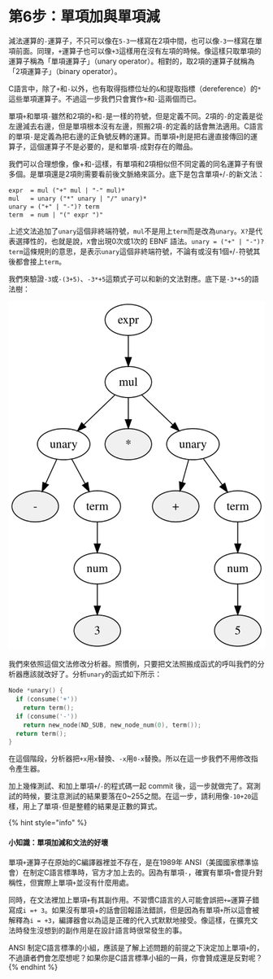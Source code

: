 # 第6步：單項加與單項減

減法運算的`-`運算子，不只可以像在`5-3`一樣寫在2項中間，也可以像`-3`一樣寫在單項前面。同理，`+`運算子也可以像`+3`這樣用在沒有左項的時候。像這樣只取單項的運算子稱為「單項運算子」（unary operator）。相對的，取2項的運算子就稱為「2項運算子」（binary operator）。

C語言中，除了`+`和`-`以外，也有取得指標位址的`&`和提取指標（dereference）的`*`這些單項運算子。不過這一步我們只會實作`+`和`-`這兩個而已。

單項`+`和單項`-`雖然和2項的`+`和`-`是一樣的符號，但是定義不同。2項的`-`的定義是從左邊減去右邊，但是單項根本沒有左邊，照搬2項`-`的定義的話會無法適用。C語言的單項`-`是定義為把右邊的正負號反轉的運算。而單項`+`則是把右邊直接傳回的運算子，這個運算子不是必要的，是和單項`-`成對存在的贈品。

我們可以合理想像，像+和-這樣，有單項和2項相似但不同定義的同名運算子有很多個。是單項還是2項則需要看前後文脈絡來區分。底下是包含單項`+`/`-`的新文法：

```text
expr  = mul ("+" mul | "-" mul)*
mul   = unary ("*" unary | "/" unary)*
unary = ("+" | "-")? term
term  = num | "(" expr ")"
```

上述文法追加了`unary`這個非終端符號，`mul`不是用上`term`而是改為`unary`。`X?`是代表選擇性的，也就是說，`X`會出現0次或1次的 EBNF 語法。`unary = ("+" | "-")? term`這條規則的意思，是表示`unary`這個非終端符號，不論有或沒有1個`+`/`-`符號其後都會接上`term`。

我們來驗證`-3`或`-(3+5)`、`-3*+5`這類式子可以和新的文法對應。底下是`-3*+5`的語法樹：

![-3\*+5&#x7684;&#x8A9E;&#x6CD5;&#x6A39;](../.gitbook/assets/index%20%289%29.svg)

我們來依照這個文法修改分析器。照慣例，只要把文法照搬成函式的呼叫我們的分析器應該就改好了。分析`unary`的函式如下所示：

```c
Node *unary() {
  if (consume('+'))
    return term();
  if (consume('-'))
    return new_node(ND_SUB, new_node_num(0), term());
  return term();
}
```

在這個階段，分析器把`+x`用`x`替換、`-x`用`0-x`替換。所以在這一步我們不用修改指令產生器。

加上幾條測試、和加上單項`+`/`-`的程式碼一起 commit 後，這一步就做完了。寫測試的時候，要注意測試的結果要落在0~255之間。在這一步，請利用像`-10+20`這樣，用上了單項`-`但是整體的結果是正數的算式。

{% hint style="info" %}
#### 小知識：單項加減和文法的好壞

單項`+`運算子在原始的C編譯器裡並不存在，是在1989年 ANSI（美國國家標準協會）在制定C語言標準時，官方才加上去的。因為有單項`-`，確實有單項`+`會提升對稱性，但實際上單項`+`並沒有什麼用處。

同時，在文法裡加上單項`+`有其副作用。不習慣C語言的人可能會誤把`+=`運算子錯寫成`i =+ 3`。如果沒有單項+的話會回報語法錯誤，但是因為有單項`+`所以這會被解釋為`i = +3`，編譯器會以為這是正確的代入式默默地接受。像這樣，在擴充文法時發生沒想到的副作用是在設計語言時很常發生的事。

ANSI 制定C語言標準的小組，應該是了解上述問題的前提之下決定加上單項`+`的，不過讀者們會怎麼想呢？如果你是C語言標準小組的一員，你會贊成還是反對呢？
{% endhint %}

